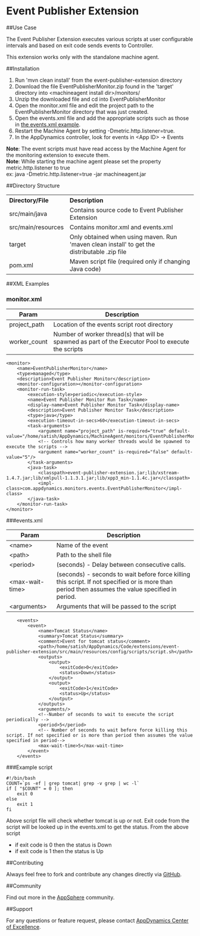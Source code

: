 # Event Publisher Extension  

##Use Case

The Event Publisher Extension executes various scripts at user configurable intervals and based on exit code sends events to Controller.

This extension works only with the standalone machine agent.

##Installation
1. Run 'mvn clean install' from the event-publisher-extension directory
2. Download the file EventPublisherMonitor.zip found in the 'target' directory into \<machineagent install dir\>/monitors/
3. Unzip the downloaded file and cd into EventPublisherMonitor
4. Open the monitor.xml file and edit the project path to the EventPublisherMonitor directory that was just created.
5. Open the events.xml file and add the appropriate scripts such as those in [the events.xml example](https://github.com/Appdynamics/event-publisher-extension/blob/master/README.md#eventsxml).
6. Restart the Machine Agent by setting -Dmetric.http.listener=true.
7. In the AppDynamics controller, look for events in \<App ID\> -> Events

**Note**: The event scripts must have read access by the Machine Agent for the monitoring extension to execute them. <br>
**Note**: While starting the machine agent please set the property metric.http.listener to true <br>
 ex: java -Dmetric.http.listener=true -jar machineagent.jar

##Directory Structure

<table><tbody>
<tr>
<th align="left"> Directory/File </th>
<th align="left"> Description </th>
</tr>
<tr>
<td class='confluenceTd'> src/main/java </td>
<td class='confluenceTd'> Contains source code to Event Publisher Extension  </td>
</tr>
<tr>
<td class='confluenceTd'> src/main/resources </td>
<td class='confluenceTd'> Contains monitor.xml and events.xml </td>
</tr>
<tr>
<td class='confluenceTd'> target </td>
<td class='confluenceTd'> Only obtained when using maven. Run 'maven clean install' to get the distributable .zip file </td>
</tr>
<tr>
<td class='confluenceTd'> pom.xml </td>
<td class='confluenceTd'> Maven script file (required only if changing Java code) </td>
</tr>
</tbody>
</table>

##XML Examples

###  monitor.xml


| Param | Description |
| ----- | ----- |
| project\_path | Location of the events script root directory |
| worker\_count | Number of worker thread(s) that will be spawned as part of the Executor Pool to execute the scripts |

~~~~
<monitor>
    <name>EventPublisherMonitor</name>
    <type>managed</type>
    <description>Event Publisher Monitor</description>
    <monitor-configuration></monitor-configuration>
    <monitor-run-task>
        <execution-style>periodic</execution-style>
        <name>Event Publisher Monitor Run Task</name>
        <display-name>Event Publisher Monitor Task</display-name>
        <description>Event Publisher Monitor Task</description>
        <type>java</type>
        <execution-timeout-in-secs>60</execution-timeout-in-secs>
        <task-arguments>
            <argument name="project_path" is-required="true" default-value="/home/satish/AppDynamics/MachineAgent/monitors/EventPublisherMonitor"/>
            <!-- Controls how many worker threads would be spawned to execute the scripts -->
            <argument name="worker_count" is-required="false" default-value="5"/>
        </task-arguments>
        <java-task>
            <classpath>event-publisher-extension.jar;lib/xstream-1.4.7.jar;lib/xmlpull-1.1.3.1.jar;lib/xpp3_min-1.1.4c.jar</classpath>
            <impl-class>com.appdynamics.monitors.events.EventPublisherMonitor</impl-class>
        </java-task>
    </monitor-run-task>
</monitor>

~~~~

###events.xml

| Param | Description |
| ---- | ---- |
| \<name\> | Name of the event |
| \<path\>  | Path to the shell file |
| \<period\>  | (seconds) - Delay between consecutive  calls. |
| \<max-wait-time\>  | (seconds) - seconds to wait before force killing this script. If not specified or is more than period then assumes the value specified in period. |
| \<arguments\> | Arguments that will be passed to the script |


~~~~
    <events>
        <event>
            <name>Tomcat Status</name>
            <summary>Tomcat Status</summary>
            <comment>Event for tomcat status</comment>
            <path>/home/satish/AppDynamics/Code/extensions/event-publisher-extension/src/main/resources/config/scripts/script.sh</path>
            <outputs>
                <output>
                    <exitCode>0</exitCode>
                    <status>Down</status>
                </output>
                <output>
                    <exitCode>1</exitCode>
                    <status>Up</status>
                </output>
            </outputs>
            <arguments/>
            <!--Number of seconds to wait to execute the script periodically -->
            <period>5</period>
            <!-- Number of seconds to wait before force killing this script. If not specified or is more than period then assumes the value specified in period-->
            <max-wait-time>5</max-wait-time>
        </event>
    </events>
~~~~

###Example script

~~~~
#!/bin/bash
COUNT=`ps -ef | grep tomcat| grep -v grep | wc -l`
if [ "$COUNT" = 0 ]; then
    exit 0
else
    exit 1
fi
~~~~

Above script file will check whether tomcat is up or not. Exit code from the script will be looked up in the events.xml to get the status.
From the above script 
* if exit code is 0 then the status is Down
* if exit code is 1 then the status is Up


##Contributing

Always feel free to fork and contribute any changes directly via [GitHub](https://github.com/Appdynamics/event-publisher-extension).

##Community

Find out more in the [AppSphere]() community.

##Support

For any questions or feature request, please contact [AppDynamics Center of Excellence](mailto:ace-request@appdynamics.com).

